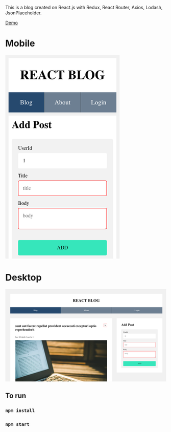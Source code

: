 This is a blog created on React.js with Redux, React Router, Axios, Lodash, JsonPlaceholder.

[Demo](https://cherenkor.github.io/react-blog/)

# Mobile
![alt text](https://raw.githubusercontent.com/cherenkor/react-blog/master/mobile.png)

# Desktop
![alt text](https://raw.githubusercontent.com/cherenkor/react-blog/master/desktop.png)

## To run
### `npm install`
### `npm start`